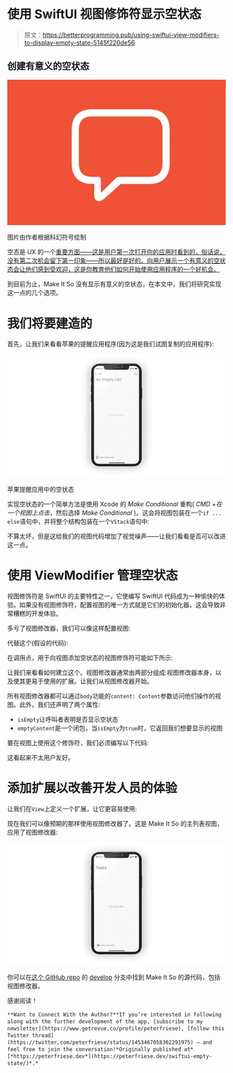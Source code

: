 # 使用 SwiftUI 视图修饰符显示空状态

> 原文：<https://betterprogramming.pub/using-swiftui-view-modifiers-to-display-empty-state-5145f220de56>

## 创建有意义的空状态

![](img/5ba280e81eade972ac2c668141565d24.png)

图片由作者根据科幻符号绘制

空态是 UX 的一个[重要方面——这是用户第一次打开你的应用时看到的，俗话说，没有第二次机会留下第一印象——所以最好是好的。向用户展示一个有意义的空状态会让他们感到受欢迎，这是你教育他们如何开始使用应用程序的一个好机会。](https://www.toptal.com/designers/ux/empty-state-ux-design)

到目前为止，Make It So 没有显示有意义的空状态，在本文中，我们将研究实现这一点的几个选项。

# 我们将要建造的

首先，让我们来看看苹果的提醒应用程序(因为这是我们试图复制的应用程序):

![](img/860e06914640491cb153033961a111ae.png)

苹果提醒应用中的空状态

实现空状态的一个简单方法是使用 Xcode 的 *Make Conditional* 重构( *CMD +在一个视图上点击*，然后选择 *Make Conditional* )。这会将视图包装在一个`if ... else`语句中，并将整个结构包装在一个`VStack`语句中:

不算太坏，但是这给我们的视图代码增加了视觉噪声——让我们看看是否可以改进这一点。

# 使用 ViewModifier 管理空状态

视图修饰符是 SwiftUI 的主要特性之一，它使编写 SwiftUI 代码成为一种愉快的体验。如果没有视图修饰符，配置视图的唯一方式就是它们的初始化器，这会导致非常糟糕的开发体验。

多亏了视图修改器，我们可以像这样配置视图:

代替这个(假设的代码):

在调用点，用于向视图添加空状态的视图修饰符可能如下所示:

让我们来看看如何建立这个。视图修改器通常由两部分组成:视图修改器本身，以及使其更易于使用的扩展。让我们从视图修改器开始。

所有视图修改器都可以通过`body`功能的`content: Content`参数访问他们操作的视图。此外，我们还声明了两个属性:

*   `isEmpty`让呼叫者表明是否显示空状态
*   `emptyContent`是一个闭包，当`isEmpty`为`true`时，它返回我们想要显示的视图

要在视图上使用这个修饰符，我们必须编写以下代码:

这看起来不太用户友好。

# 添加扩展以改善开发人员的体验

让我们在`View`上定义一个扩展，让它更容易使用:

现在我们可以像预期的那样使用视图修改器了。这是 Make It So 的主列表视图，应用了视图修改器:

![](img/8ee3cfaccd85b65b75824dc2894baedb.png)

你可以在[这个 GitHub repo](https://github.com/peterfriese/MakeItSo/tree/develop) 的 [develop](https://github.com/peterfriese/MakeItSo/tree/develop) 分支中找到 Make It So 的源代码，包括视图修改器。

感谢阅读！

```
**Want to Connect With the Author?**If you’re interested in following along with the further development of the app, [subscribe to my newsletter](https://www.getrevue.co/profile/peterfriese), [follow this Twitter thread](https://twitter.com/peterfriese/status/1453467058302291975) — and feel free to join the conversation!*Originally published at* [*https://peterfriese.dev*](https://peterfriese.dev/swiftui-empty-state/)*.*
```